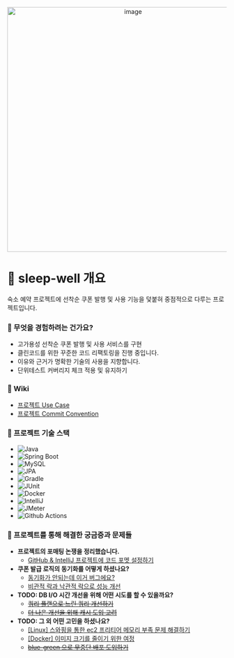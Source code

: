 <p align="center"><img style="display: block; margin: 0 auto;" width="562" alt="image" src="https://github.com/HyoJongPark/sleep-well/assets/75190035/6df63bfe-ba12-47b5-86ad-db4d8038ca9e"></p>

# 🛌 sleep-well 개요

숙소 예약 프로젝트에 선착순 쿠폰 발행 및 사용 기능을 덫붙혀 중점적으로 다루는 프로젝트입니다.

### 🛌 무엇을 경험하려는 건가요?

- 고가용성 선착순 쿠폰 발행 및 사용 서비스를 구현
- 클린코드를 위한 꾸준한 코드 리팩토링을 진행 중입니다.
- 이유와 근거가 명확한 기술의 사용을 지향합니다.
- 단위테스트 커버리지 체크 적용 및 유지하기

### 🛌 Wiki

- [프로젝트 Use Case](https://github.com/HyoJongPark/sleep-well/wiki/Use-Case)
- [프로젝트 Commit Convention](https://github.com/HyoJongPark/sleep-well/wiki/Commit-Convention)

### 🛌 프로젝트 기술 스택

- ![Java](https://img.shields.io/badge/Java-17-007396?logo=java)
- ![Spring Boot](https://img.shields.io/badge/Spring%20Boot-3.2.5-6DB33F?logo=spring%20boot&logoColor=6DB33F)
- ![MySQL](https://img.shields.io/badge/MySQL-8.0-4479A1?logo=mysql&logoColor=4479A1)
- ![JPA](https://img.shields.io/badge/JPA-3.2.5-000000?logo=&logoColor=000000)
- ![Gradle](https://img.shields.io/badge/Gradle-8.5-02303A?logo=gradle&logoColor=02303A)
- ![JUnit](https://img.shields.io/badge/JUnit-5.8.2-25A162?logo=junit&logoColor=white)
- ![Docker](https://img.shields.io/badge/Docker-24.0.2-2496ED?logo=docker&logoColor=white)
- ![IntelliJ](https://img.shields.io/badge/IntelliJ-2024.1-000000?logo=intellijidea&logoColor=000000)
- ![JMeter](https://img.shields.io/badge/JMeter-5.6.2-D21717?logo=apache%20jmeter&logoColor=white)
- ![Github Actions](https://img.shields.io/badge/githubactions-Free-2496ED?logo=githubactions)

### 🛌 프로젝트를 통해 해결한 궁금증과 문제들

- **프로젝트의 포매팅 논쟁을 정리했습니다.**
    - [GitHub & IntelliJ 프로젝트에 코드 포멧 설정하기](https://velog.io/@phj5075/GitHub-IntelliJ-%ED%94%84%EB%A1%9C%EC%A0%9D%ED%8A%B8%EC%97%90-%EC%BD%94%EB%93%9C-%ED%8F%AC%EB%A9%A7-%EC%84%A4%EC%A0%95%ED%95%98%EA%B8%B0)
- **쿠폰 발급 로직의 동기화를 어떻게 하셨나요?**
    - [동기화가 안되는데 이거 버그에요?](https://velog.io/@phj5075/%EB%8F%99%EA%B8%B0%ED%99%94%EA%B0%80-%EC%95%88%EB%90%98%EB%8A%94%EB%8D%B0-%EC%9D%B4%EA%B1%B0-%EB%B2%84%EA%B7%B8%EC%97%90%EC%9A%94)
    - [비관적 락과 낙관적 락으로 성능 개선](https://velog.io/@phj5075/%EB%82%99%EA%B4%80%EC%A0%81-%EB%B9%84%EA%B4%80%EC%A0%81-%EB%9D%BD%EC%9C%BC%EB%A1%9C-%EB%8F%99%EA%B8%B0%ED%99%94%ED%95%98%EA%B8%B0)
- **TODO: DB I/O 시간 개선을 위해 어떤 시도를 할 수 있을까요?**
    - ~~[쿼리 플랜으로 느린 쿼리 개선하기]()~~
    - ~~[더 나은 개선을 위해 캐시 도입 고려]()~~
- **TODO: 그 외 어떤 고민을 하셨나요?**
    - [[Linux] 스와핑을 통한 ec2 프리티어 메모리 부족 문제 해결하기](https://velog.io/@phj5075/%EC%8A%A4%EC%99%80%ED%95%91%EC%9D%84-%ED%86%B5%ED%95%9C-ec2-%ED%94%84%EB%A6%AC%ED%8B%B0%EC%96%B4-%EB%A9%94%EB%AA%A8%EB%A6%AC-%EB%B6%80%EC%A1%B1-%ED%95%B4%EA%B2%B0%ED%95%98%EA%B8%B0)
    - [[Docker] 이미지 크기를 줄이기 위한 여정](https://velog.io/@phj5075/Docker-%EC%9D%B4%EB%AF%B8%EC%A7%80-%ED%81%AC%EA%B8%B0%EB%A5%BC-%EC%A4%84%EC%9D%B4%EA%B8%B0-%EC%9C%84%ED%95%9C-%EC%97%AC%EC%A0%95)
    - ~~[blue-green 으로 무중단 배포 도입하기]()~~

